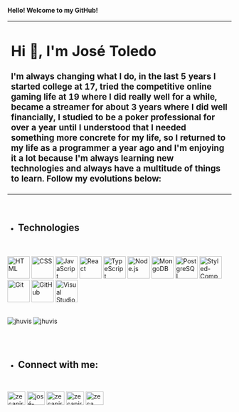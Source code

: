 <strong>Hello! Welcome to my GitHub!</strong></h2>
<br>
<table>
  <tbody>
    <tr>
      <td align="left" width="60%">
        <h1 align="left">Hi 👋, I'm José Toledo</h1>
<h3 align="left">I'm always changing what I do, in the last 5 years I started college at 17, tried the competitive online gaming life at 19 where I did really well for a while, became a streamer for about 3 years where I did well financially, I studied to be a poker professional for over a year until I understood that I needed something more concrete for my life, so I returned to my life as a programmer a year ago and I'm enjoying it a lot because I'm always learning new technologies and always have a multitude of things to learn. Follow my evolutions below:</h3>
   </td></tr>
  </tbody>
</table>
<br>
<div dir="auto">
<ul dir="auto">
<li>
<h2><strong>Technologies</strong></h2>
</li>
</ul>
<br>

<br>
<div dir="auto">
   <a target="_blank" rel="noopener noreferrer nofollow" href="https://user-images.githubusercontent.com/25181517/192158954-f88b5814-d510-4564-b285-dff7d6400dad.png"><img height="50" src="https://user-images.githubusercontent.com/25181517/192158954-f88b5814-d510-4564-b285-dff7d6400dad.png" alt="HTML" title="HTML" style="max-width: 100%;"></a>
 <a target="_blank" rel="noopener noreferrer nofollow" href="https://user-images.githubusercontent.com/25181517/183898674-75a4a1b1-f960-4ea9-abcb-637170a00a75.png"><img height="50" src="https://user-images.githubusercontent.com/25181517/183898674-75a4a1b1-f960-4ea9-abcb-637170a00a75.png" alt="CSS" title="CSS" style="max-width: 100%;"></a>
   <a target="_blank" rel="noopener noreferrer nofollow" href="https://user-images.githubusercontent.com/25181517/117447155-6a868a00-af3d-11eb-9cfe-245df15c9f3f.png"><img height="50" src="https://user-images.githubusercontent.com/25181517/117447155-6a868a00-af3d-11eb-9cfe-245df15c9f3f.png" alt="JavaScript" title="JavaScript" style="max-width: 100%;"></a>
 <a target="_blank" rel="noopener noreferrer nofollow" href="https://user-images.githubusercontent.com/25181517/183897015-94a058a6-b86e-4e42-a37f-bf92061753e5.png"><img height="50" src="https://user-images.githubusercontent.com/25181517/183897015-94a058a6-b86e-4e42-a37f-bf92061753e5.png" alt="React" title="React" style="max-width: 100%;"></a>
  <a target="_blank" rel="noopener noreferrer nofollow" href="https://camo.githubusercontent.com/0bfd31221b8c5f6c81b708287c092acc0ad2bdca1d2399add64c073708681384/68747470733a2f2f7374617469632d30302e69636f6e6475636b2e636f6d2f6173736574732e30302f747970657363726970742d69636f6e2d69636f6e2d353132783531322d79683079753374612e706e67"><img height="50" src="https://camo.githubusercontent.com/0bfd31221b8c5f6c81b708287c092acc0ad2bdca1d2399add64c073708681384/68747470733a2f2f7374617469632d30302e69636f6e6475636b2e636f6d2f6173736574732e30302f747970657363726970742d69636f6e2d69636f6e2d353132783531322d79683079753374612e706e67" alt="TypeScript" title="TypeScript" data-canonical-src="https://static-00.iconduck.com/assets.00/typescript-icon-icon-512x512-yh0yu3ta.png" style="max-width: 100%;"></a>
  <a target="_blank" rel="noopener noreferrer nofollow" href="https://camo.githubusercontent.com/c128a632c96ba308e5ede4c2f0ec513856f663c6794c27e1624beb8a88aa7309/68747470733a2f2f63646e2d69636f6e732d706e672e666c617469636f6e2e636f6d2f3531322f3931392f3931393832352e706e67"><img height="50" src="https://camo.githubusercontent.com/c128a632c96ba308e5ede4c2f0ec513856f663c6794c27e1624beb8a88aa7309/68747470733a2f2f63646e2d69636f6e732d706e672e666c617469636f6e2e636f6d2f3531322f3931392f3931393832352e706e67" alt="Node.js" title="Node.js" data-canonical-src="https://cdn-icons-png.flaticon.com/512/919/919825.png" style="max-width: 100%;"></a>
    <a target="_blank" rel="noopener noreferrer nofollow" href="https://camo.githubusercontent.com/2bc673bc3ddc4a8c7112d08d38a2931a5d0090925c221809f54827b7987f925b/68747470733a2f2f696d672e69636f6e73382e636f6d2f636f6c6f722f3438302f6d6f6e676f64622e706e67"><img height="50" src="https://camo.githubusercontent.com/2bc673bc3ddc4a8c7112d08d38a2931a5d0090925c221809f54827b7987f925b/68747470733a2f2f696d672e69636f6e73382e636f6d2f636f6c6f722f3438302f6d6f6e676f64622e706e67" alt="MongoDB" title="MongoDB" data-canonical-src="https://img.icons8.com/color/480/mongodb.png" style="max-width: 100%;"></a> 
  <a target="_blank" rel="noopener noreferrer nofollow" href="https://camo.githubusercontent.com/2717985f26463c118a5e93fd5ab74cbafe4dd5c9e9a9ca4bf2af249baf4d92a7/68747470733a2f2f75706c6f61642e77696b696d656469612e6f72672f77696b6970656469612f636f6d6d6f6e732f7468756d622f322f32392f506f737467726573716c5f656c657068616e742e7376672f3132303070782d506f737467726573716c5f656c657068616e742e7376672e706e67"><img height="50" src="https://camo.githubusercontent.com/2717985f26463c118a5e93fd5ab74cbafe4dd5c9e9a9ca4bf2af249baf4d92a7/68747470733a2f2f75706c6f61642e77696b696d656469612e6f72672f77696b6970656469612f636f6d6d6f6e732f7468756d622f322f32392f506f737467726573716c5f656c657068616e742e7376672f3132303070782d506f737467726573716c5f656c657068616e742e7376672e706e67" alt="PostgreSQL" title="PostgreSQL" data-canonical-src="https://upload.wikimedia.org/wikipedia/commons/thumb/2/29/Postgresql_elephant.svg/1200px-Postgresql_elephant.svg.png" style="max-width: 100%;"></a> 
 <a target="_blank" rel="noopener noreferrer nofollow" href="https://raw.githubusercontent.com/styled-components/brand/master/styled-components.png"><img height="50" src="https://raw.githubusercontent.com/styled-components/brand/master/styled-components.png" alt="Styled-Components" title="Styled-Components" style="max-width: 100%;"></a>
 <a target="_blank" rel="noopener noreferrer nofollow" href="https://user-images.githubusercontent.com/25181517/192108372-f71d70ac-7ae6-4c0d-8395-51d8870c2ef0.png"><img height="50" src="https://user-images.githubusercontent.com/25181517/192108372-f71d70ac-7ae6-4c0d-8395-51d8870c2ef0.png" alt="Git" title="Git" style="max-width: 100%;"></a>
 <a target="_blank" rel="noopener noreferrer nofollow" href="https://user-images.githubusercontent.com/25181517/192108374-8da61ba1-99ec-41d7-80b8-fb2f7c0a4948.png"><img height="50" src="https://user-images.githubusercontent.com/25181517/192108374-8da61ba1-99ec-41d7-80b8-fb2f7c0a4948.png" alt="GitHub" title="GitHub" style="max-width: 100%;"></a>
 <a target="_blank" rel="noopener noreferrer nofollow" href="https://user-images.githubusercontent.com/25181517/192108891-d86b6220-e232-423a-bf5f-90903e6887c3.png"><img height="50" src="https://user-images.githubusercontent.com/25181517/192108891-d86b6220-e232-423a-bf5f-90903e6887c3.png" alt="Visual Studio Code" title="Visual Studio Code" style="max-width: 100%;"></a>
</div>
<br>
  
<p><img align="left" src="https://github-readme-stats.vercel.app/api/top-langs?username=jhuvis&show_icons=true&locale=en&layout=compact" alt="jhuvis" /></p>
<p><img align="center" src="https://github-readme-streak-stats.herokuapp.com/?user=jhuvis&" alt="jhuvis" /></p>
  
<p dir="auto"><br><br></p>
<ul dir="auto">
<li>
<h2><strong>Connect with me:</strong></h2>
</li>
</ul>
<br>
</div></div></article>
<p align="left">
<a href="https://twitter.com/zecapiranha" target="blank"><img align="center" src="https://raw.githubusercontent.com/rahuldkjain/github-profile-readme-generator/master/src/images/icons/Social/twitter.svg" alt="zecapiranha" height="30" width="40" /></a>
<a href="https://linkedin.com/in/josé-toledo-ab04b6231" target="blank"><img align="center" src="https://raw.githubusercontent.com/rahuldkjain/github-profile-readme-generator/master/src/images/icons/Social/linked-in-alt.svg" alt="josé-toledo-ab04b6231" height="30" width="40" /></a>
<a href="https://instagram.com/zecapiranha" target="blank"><img align="center" src="https://raw.githubusercontent.com/rahuldkjain/github-profile-readme-generator/master/src/images/icons/Social/instagram.svg" alt="zecapiranha" height="30" width="40" /></a>
<a href="https://www.youtube.com/c/zecapiranha" target="blank"><img align="center" src="https://raw.githubusercontent.com/rahuldkjain/github-profile-readme-generator/master/src/images/icons/Social/youtube.svg" alt="zecapiranha" height="30" width="40" /></a>
<a href="https://discord.gg/zeca piranha#1182" target="blank"><img align="center" src="https://raw.githubusercontent.com/rahuldkjain/github-profile-readme-generator/master/src/images/icons/Social/discord.svg" alt="zeca piranha#1182" height="30" width="40" /></a>
</p>
